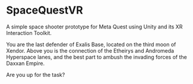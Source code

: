 # SpaceQuestVR
A simple space shooter prototype for Meta Quest using Unity and its XR Interaction Toolkit.

You are the last defender of Exalis Base, located on the third moon of Xendor. Above you is the connection of the Etheirys and Andromeda Hyperspace lanes, and the best part to ambush the invading forces of the Daxxan Empire.

Are you up for the task?